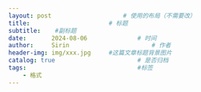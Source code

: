 ```yaml
---
layout: post  				    # 使用的布局（不需要改）
title:       				# 标题 
subtitle:    #副标题
date:       2024-08-06 				# 时间
author:     Sirin 						# 作者
header-img: img/xxx.jpg 	#这篇文章标题背景图片
catalog: true 						# 是否归档
tags:								#标签
    - 格式
---
```

